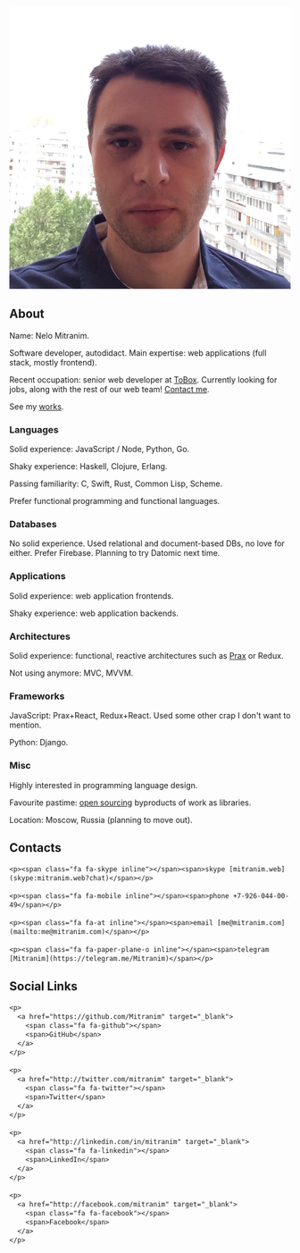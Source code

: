 <div class="float-right">
  <img src="/images/face-square.jpg">
</div>

<h2>About</h2>

Name: Nelo Mitranim.

Software developer, autodidact. Main expertise: web applications (full
stack, mostly frontend).

Recent occupation: senior web developer at [ToBox](https://tobox.com). Currently
looking for jobs, along with the rest of our web team! [Contact me](#contacts).

See my [works](/works/).

### Languages

Solid experience: JavaScript / Node, Python, Go.

Shaky experience: Haskell, Clojure, Erlang.

Passing familiarity: C, Swift, Rust, Common Lisp, Scheme.

Prefer functional programming and functional languages.

### Databases

No solid experience. Used relational and document-based DBs, no love for either.
Prefer Firebase. Planning to try Datomic next time.

### Applications

Solid experience: web application frontends.

Shaky experience: web application backends.

### Architectures

Solid experience: functional, reactive architectures such as
[Prax](https://github.com/Mitranim/prax) or Redux.

Not using anymore: MVC, MVVM.

### Frameworks

JavaScript: Prax+React, Redux+React. Used some other crap I don't want to mention.

Python: Django.

### Misc

Highly interested in programming language design.

Favourite pastime: [open sourcing](/works/) byproducts of work as libraries.

Location: Moscow, Russia (planning to move out).

<div class="md-flex-row">
  <div class="md-flex-1">
    <h2 id="contacts">Contacts</h2>

    <p><span class="fa fa-skype inline"></span><span>skype [mitranim.web](skype:mitranim.web?chat)</span></p>

    <p><span class="fa fa-mobile inline"></span><span>phone +7-926-044-00-49</span></p>

    <p><span class="fa fa-at inline"></span><span>email [me@mitranim.com](mailto:me@mitranim.com)</span></p>

    <p><span class="fa fa-paper-plane-o inline"></span><span>telegram [Mitranim](https://telegram.me/Mitranim)</span></p>
  </div>

  <div class="md-flex-1">
    <h2 id="social-links">Social Links</h2>

    <p>
      <a href="https://github.com/Mitranim" target="_blank">
        <span class="fa fa-github"></span>
        <span>GitHub</span>
      </a>
    </p>

    <p>
      <a href="http://twitter.com/mitranim" target="_blank">
        <span class="fa fa-twitter"></span>
        <span>Twitter</span>
      </a>
    </p>

    <p>
      <a href="http://linkedin.com/in/mitranim" target="_blank">
        <span class="fa fa-linkedin"></span>
        <span>LinkedIn</span>
      </a>
    </p>

    <p>
      <a href="http://facebook.com/mitranim" target="_blank">
        <span class="fa fa-facebook"></span>
        <span>Facebook</span>
      </a>
    </p>
  </div>
</div>
